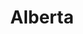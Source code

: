 ---
layout: photography
title:  "Alberta"
region: "Canada"
year: 2018
id: alberta
intro: "Alberta is one of those places you never want to leave. Home to national parks like Banff and Jasper and some of the most awe-inspiring landscapes I’ve ever seen."
seo:
  title: "Travel Photography - Alberta"
  description: "Photography from around Alberta, Canada, including Banff, Jasper, Kananaskis, Maligne Lake and Peyto Lake."
  image:
    url: "Canada-016.jpg"
    alt: "Canadian Rockies"
hero:
  url: "Canada-009.jpg"
  alt: "Medicine Lake"
thumb:
  - url: "Canada-008.jpg"
    alt: "Maligne Lake"
  - url: "Canada-018.jpg"
    alt: "Kananaskis"
---
